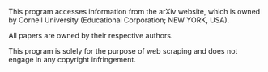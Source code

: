 
This program accesses information from the arXiv website, which is owned by Cornell
University (Educational Corporation; NEW YORK, USA).

All papers are owned by their respective authors.

This program is solely for the purpose of web scraping and does not engage in any
copyright infringement.

